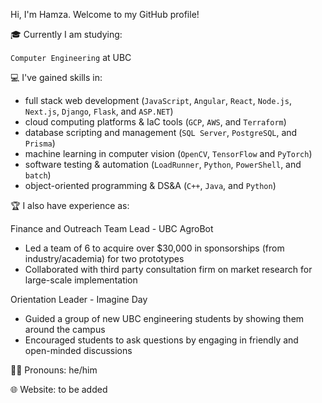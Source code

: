 Hi, I'm Hamza. Welcome to my GitHub profile!


🎓 Currently I am studying: 

`Computer Engineering` at UBC 

💻 I've gained skills in:

- full stack web development (`JavaScript`, `Angular`, `React`, `Node.js`, `Next.js`, `Django`, `Flask`, and `ASP.NET`)
- cloud computing platforms & IaC tools (`GCP`, `AWS`, and `Terraform`)
- database scripting and management (`SQL Server`, `PostgreSQL`, and `Prisma`)
- machine learning in computer vision (`OpenCV`, `TensorFlow` and `PyTorch`)
- software testing & automation (`LoadRunner`, `Python`, `PowerShell`, and `batch`)
- object-oriented programming & DS&A (`C++`, `Java`, and `Python`)

🏆 I also have experience as:

Finance and Outreach Team Lead - UBC AgroBot
   - Led a team of 6 to acquire over $30,000 in sponsorships (from industry/academia) for two prototypes
   - Collaborated with third party consultation firm on market research for large-scale implementation
   
Orientation Leader - Imagine Day
   - Guided a group of new UBC engineering students by showing them around the campus 
   - Encouraged students to ask questions by engaging in friendly and open-minded discussions

🏳️‍🌈 Pronouns: he/him 

🌐 Website: to be added
